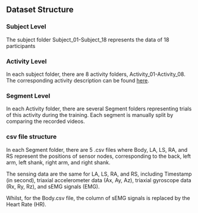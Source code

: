 ## Dataset Structure

### Subject Level
The subject folder Subject_01-Subject_18 represents the data of 18 participants

### Activity Level
In each subject folder, there are 8 activity folders, Activity_01-Activity_08. The corresponding activity description can be found [here](../README.md).

### Segment Level
In each Activity folder, there are several Segment folders representing trials of this activity during the training. Each segment is manually split by comparing the recorded videos.

### csv file structure
In each Segment folder, there are 5 .csv files where Body, LA, LS, RA, and RS represent the positions of sensor nodes, corresponding to the back, left arm, left shank, right arm, and right shank.

The sensing data are the same for LA, LS, RA, and RS, including Timestamp (in second), triaxial accelerometer data (Ax, Ay, Az), triaxial gyroscope data (Rx, Ry, Rz), and sEMG signals (EMG).

Whilst, for the Body.csv file, the column of sEMG signals is replaced by the Heart Rate (HR).
